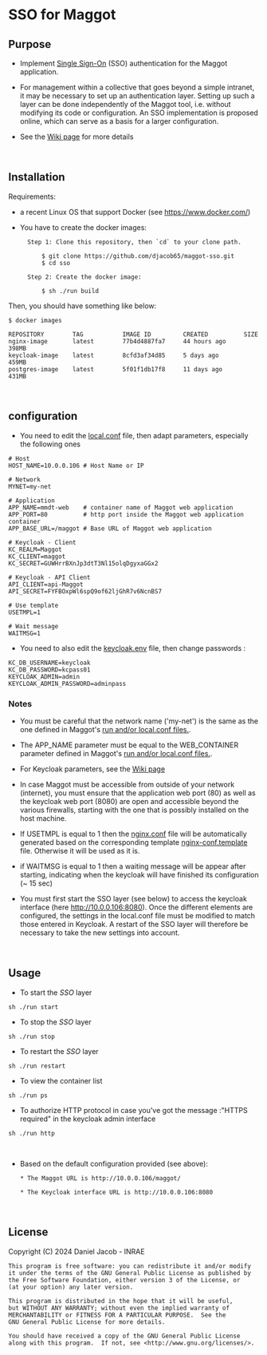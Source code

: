 # SSO for Maggot

## Purpose

* Implement [Single Sign-On](https://en.wikipedia.org/wiki/Single_sign-on) (SSO) authentication for the Maggot application.

* For management within a collective that goes beyond a simple intranet, it may be necessary to set up an authentication layer. Setting up such a layer can be done independently of the Maggot tool, i.e. without modifying its code or configuration. An SSO implementation is proposed online, which can serve as a basis for a larger configuration.

* See the [Wiki page](https://github.com/djacob65/maggot-sso/wiki/Single-Sign-On) for more details

<br>

## Installation

Requirements:

* a recent Linux OS that support Docker (see https://www.docker.com/)

* You have to create the docker images:

        Step 1: Clone this repository, then `cd` to your clone path.

            $ git clone https://github.com/djacob65/maggot-sso.git
            $ cd sso

        Step 2: Create the docker image:

            $ sh ./run build


Then, you should have something like below:

    $ docker images
```
REPOSITORY        TAG           IMAGE ID         CREATED          SIZE
nginx-image       latest        77b4d4887fa7     44 hours ago     398MB
keycloak-image    latest        8cfd3af34d85     5 days ago       459MB
postgres-image    latest        5f01f1db17f8     11 days ago      431MB
```

<br>

## configuration

* You need to edit the [local.conf](local.conf) file, then adapt parameters, especially the following ones

```shell
# Host
HOST_NAME=10.0.0.106 # Host Name or IP

# Network
MYNET=my-net

# Application
APP_NAME=mmdt-web    # container name of Maggot web application
APP_PORT=80          # http port inside the Maggot web application container
APP_BASE_URL=/maggot # Base URL of Maggot web application

# Keycloak - Client
KC_REALM=Maggot
KC_CLIENT=maggot
KC_SECRET=GUWHrrBXnJp3dtT3Nl15olqDgyxaGGx2

# Keycloak - API Client
API_CLIENT=api-Maggot
API_SECRET=FYFBOxpWl6spQ9of62ljGhR7v6NcnBS7

# Use template
USETMPL=1

# Wait message
WAITMSG=1
```

* You need to also edit the [keycloak.env](keycloak/keycloak.env) file, then change passwords :

```shell
KC_DB_USERNAME=keycloak
KC_DB_PASSWORD=kcpass01
KEYCLOAK_ADMIN=admin
KEYCLOAK_ADMIN_PASSWORD=adminpass
```

### Notes

* You must be careful that the network name ('my-net') is the same as the one defined in Maggot's [run and/or local.conf files.](https://github.com/inrae/pgd-mmdt/blob/main/run).

* The APP_NAME parameter must be equal to the WEB_CONTAINER parameter defined in Maggot's [run and/or local.conf files.](https://github.com/inrae/pgd-mmdt/blob/main/run).

* For Keycloak parameters, see the [Wiki page](https://github.com/djacob65/maggot-sso/wiki/Single-Sign-On)

* In case Maggot must be accessible from outside of your network (internet), you must ensure that the application web port (80) as well as the keycloak web port (8080) are open and accessible beyond the various firewalls, starting with the one that is possibly installed on the host machine.

* If USETMPL is equal to 1 then the [nginx.conf](nginx/nginx.conf) file will be automatically generated based on the corresponding template [nginx-conf.template](nginx/nginx-conf.template) file. Otherwise it will be used as it is.

* if WAITMSG is equal to 1 then a waiting message will be appear after starting, indicating when the keycloak will have finished its configuration (~ 15 sec)

* You must first start the SSO layer (see below) to access the keycloak interface (here http://10.0.0.106:8080). Once the different elements are configured, the settings in the local.conf file must be modified to match those entered in Keycloak. A restart of the SSO layer will therefore be necessary to take the new settings into account.

<br>

## Usage

* To start the *SSO* layer 

```shell
sh ./run start
```

* To stop the *SSO* layer 

```shell
sh ./run stop
```

* To restart the *SSO* layer 

```shell
sh ./run restart
```

* To view the container list

```shell
sh ./run ps
```

* To authorize HTTP protocol in case you've got the message :"HTTPS required" in the keycloak admin interface

```shell
sh ./run http
```

<br>

* Based on the default configuration provided (see above):
    
      * The Maggot URL is http://10.0.0.106/maggot/

      * The Keycloak interface URL is http://10.0.0.106:8080

<br>


## License

Copyright (C) 2024  Daniel Jacob - INRAE

    This program is free software: you can redistribute it and/or modify
    it under the terms of the GNU General Public License as published by
    the Free Software Foundation, either version 3 of the License, or
    (at your option) any later version.

    This program is distributed in the hope that it will be useful,
    but WITHOUT ANY WARRANTY; without even the implied warranty of
    MERCHANTABILITY or FITNESS FOR A PARTICULAR PURPOSE.  See the
    GNU General Public License for more details.

    You should have received a copy of the GNU General Public License
    along with this program.  If not, see <http://www.gnu.org/licenses/>.

